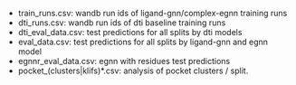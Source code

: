 * train_runs.csv: wandb run ids of ligand-gnn/complex-egnn training runs
* dti_runs.csv: wandb run ids of dti baseline training runs
* dti_eval_data.csv: test predictions for all splits by dti models
* eval_data.csv: test predictions for all splits by ligand-gnn and egnn model
* egnnr_eval_data.csv: egnn with residues test predictions
* pocket_(clusters|klifs)*.csv: analysis of pocket clusters / split.